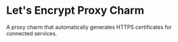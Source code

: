 # Let's Encrypt Proxy Charm

A proxy charm that automatically generates HTTPS certificates for connected services.
